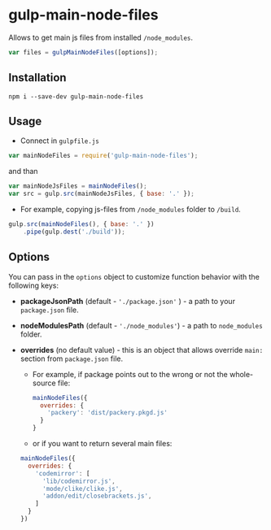 # gulp-main-node-files
Allows to get main js files from installed ```/node_modules```.
``` javascript
var files = gulpMainNodeFiles([options]);
```

## Installation

```
npm i --save-dev gulp-main-node-files
```

## Usage
- Connect in ```gulpfile.js```

```javascript
var mainNodeFiles = require('gulp-main-node-files');
```
  and than
``` javascript
var mainNodeJsFiles = mainNodeFiles();
var src = gulp.src(mainNodeJsFiles, { base: '.' });
```

- For example, copying js-files from ```/node_modules``` folder to ```/build```.
``` javascript
gulp.src(mainNodeFiles(), { base: '.' })
    .pipe(gulp.dest('./build'));
```

## Options
You can pass in the ```options``` object to customize function behavior with the following keys:

- **packageJsonPath** (default - ``` './package.json' ``` ) - a path to your ```package.json``` file.

- **nodeModulesPath** (default - ```'./node_modules'```) - a path to ```node_modules``` folder.

- **overrides** (no default value) - this is an object that allows override ```main:``` section from ```package.json``` file.
  - For example, if package points out to the wrong or not the whole-source file:
    ``` javascript
    mainNodeFiles({
      overrides: {
        'packery': 'dist/packery.pkgd.js'
      }
    }
    ```
  - or if you want to return several main files:
  ``` javascript
  mainNodeFiles({
    overrides: {
      'codemirror': [
        'lib/codemirror.js',
        'mode/clike/clike.js',
        'addon/edit/closebrackets.js',
      ]
    }
  })
  ```
